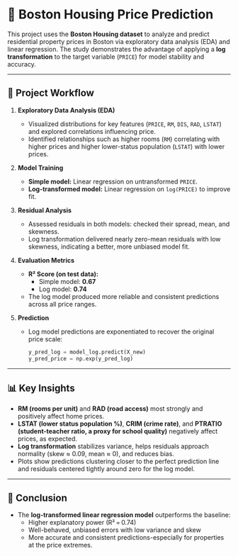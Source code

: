 # 🏡 Boston Housing Price Prediction

This project uses the **Boston Housing dataset** to analyze and predict residential property prices in Boston via exploratory data analysis (EDA) and linear regression. The study demonstrates the advantage of applying a **log transformation** to the target variable (`PRICE`) for model stability and accuracy.

---

## 📂 Project Workflow

1. **Exploratory Data Analysis (EDA)**
   - Visualized distributions for key features (`PRICE`, `RM`, `DIS`, `RAD`, `LSTAT`) and explored correlations influencing price.
   - Identified relationships such as higher rooms (`RM`) correlating with higher prices and higher lower-status population (`LSTAT`) with lower prices.

2. **Model Training**
   - **Simple model:** Linear regression on untransformed `PRICE`.
   - **Log-transformed model:** Linear regression on `log(PRICE)` to improve fit.

3. **Residual Analysis**
   - Assessed residuals in both models: checked their spread, mean, and skewness.
   - Log transformation delivered nearly zero-mean residuals with low skewness, indicating a better, more unbiased model fit.

4. **Evaluation Metrics**
   - **R² Score (on test data):**
     - Simple model: **0.67**
     - Log model: **0.74**
   - The log model produced more reliable and consistent predictions across all price ranges.

5. **Prediction**
   - Log model predictions are exponentiated to recover the original price scale:
     ```python
     y_pred_log = model_log.predict(X_new)
     y_pred_price = np.exp(y_pred_log)
     ```

---

## 📊 Key Insights

- **RM (rooms per unit)** and **RAD (road access)** most strongly and positively affect home prices.
- **LSTAT (lower status population %)**, **CRIM (crime rate)**, and **PTRATIO (student-teacher ratio, a proxy for school quality)** negatively affect prices, as expected.
- **Log transformation** stabilizes variance, helps residuals approach normality (skew ≈ 0.09, mean ≈ 0), and reduces bias.
- Plots show predictions clustering closer to the perfect prediction line and residuals centered tightly around zero for the log model.

---

## 🚀 Conclusion

- The **log-transformed linear regression model** outperforms the baseline:
  - Higher explanatory power (R² = 0.74)
  - Well-behaved, unbiased errors with low variance and skew
  - More accurate and consistent predictions-especially for properties at the price extremes.
